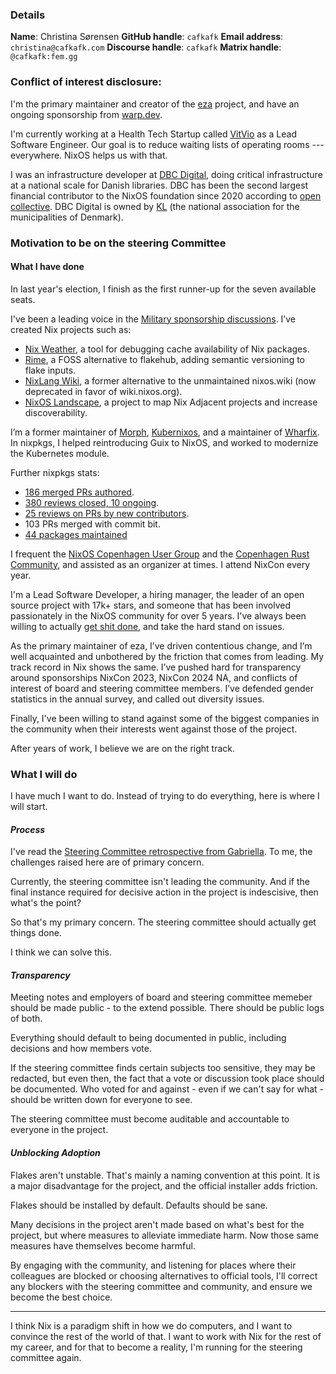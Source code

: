 ### Details

**Name**: Christina Sørensen
**GitHub handle**: `cafkafk`
**Email address**: `christina@cafkafk.com`
**Discourse handle**: `cafkafk`
**Matrix handle**: `@cafkafk:fem.gg`

### Conflict of interest disclosure:

I'm the primary maintainer and creator of the [eza][eza-link] project, and have
an ongoing sponsorship from [warp.dev][warp.dev-link].

I'm currently working at a Health Tech Startup called [VitVio][vitvio-link] as a
Lead Software Engineer. Our goal is to reduce waiting lists of operating rooms
--- everywhere. NixOS helps us with that.

I was an infrastructure developer at [DBC Digital][dbc-digital], doing critical
infrastructure at a national scale for Danish libraries. DBC has been the second
largest financial contributor to the NixOS foundation since 2020 according to
[open collective][dbc-open-collective]. DBC Digital is owned by [KL][kl] (the
national association for the municipalities of Denmark).

[vitvio-link]: https://www.vitvio.com
[eza-link]: https://github.com/eza-community/eza
[warp.dev-link]: https://www.warp.dev/
[dbc-digital]: https://www.dbc.dk/english
[dbc-open-collective]: https://opencollective.com/dbc
[kl]: https://www.kl.dk/om-kl/english

### Motivation to be on the steering Committee

#### What I have done

In last year's election, I finish as the first runner-up for the seven available
seats. 

I've been a leading voice in the [Military sponsorship
discussions][military-sponsorships]. I’ve created Nix projects such as:
- [Nix Weather][nix-weather], a tool for debugging cache availability of Nix
  packages.
- [Rime][rime], a FOSS alternative to flakehub, adding semantic versioning to
  flake inputs.
- [NixLang Wiki][nixlang-wiki], a former alternative to the unmaintained
  nixos.wiki (now deprecated in favor of wiki.nixos.org).
- [NixOS Landscape][nixos-landscape], a project to map Nix Adjacent projects and
  increase discoverability.

[military-sponsorships]: https://cafkafk.dev/p/code-in-the-crossfire-1/
[nix-weather]: https://github.com/cafkafk/nix-weather
[rime]: https://github.com/cafkafk/rime
[nixlang-wiki]: https://nixlang.wiki
[nixos-landscape]: https://github.com/nix-community/nixos-landscape

I’m a former maintainer of [Morph][morph], [Kubernixos][kubernixos], and a
maintainer of  [Wharfix][wharfix]. In nixpkgs, I helped reintroducing Guix to
NixOS, and worked to modernize the Kubernetes module.

[morph]: https://github.com/DBCDK/morph
[kubernixos]: https://github.com/DBCDK/kubernixos
[wharfix]: https://github.com/wharfix/wharfix

Further nixpkgs stats:
- [186 merged PRs authored][merged-prs].
- [380 reviews closed, 10 ongoing][reviews].
- [25 reviews on PRs by new contributors][new-contrib-prs].
- 103 PRs merged with commit bit.
- [44 packages maintained][packages-maintained]

[merged-prs]: https://github.com/NixOS/nixpkgs/pulls?q=is%3Amerged+is%3Apr+author%3Acafkafk
[reviews]: https://github.com/NixOS/nixpkgs/pulls?q=reviewed-by%3Acafkafk
[new-contrib-prs]: https://github.com/NixOS/nixpkgs/pulls?q=reviewed-by%3Acafkafk+label%3A%2212.+first-time+contribution%22%0A

I frequent the [NixOS Copenhagen User Group][nixos-ug] and the [Copenhagen Rust
Community][cph-rs], and assisted as an organizer at times. I attend NixCon every
year.

[nixos-ug]: https://app.element.io/#/room/#copenhagen-nix:matrix.org
[cph-rs]: https://cph.rs

I'm a Lead Software Developer, a hiring manager, the leader of an open source
project with 17k+ stars, and someone that has been involved passionately in the
NixOS community for over 5 years. I've always been willing to actually [get shit
done][eza-rises-from-the-ashes], and take the hard stand on issues.

[eza-rises-from-the-ashes]: https://youtu.be/4CYinVmTUYA?t=468

As the primary maintainer of eza, I’ve driven contentious change, and I’m well
acquainted and unbothered by the friction that comes from leading. My track
record in Nix shows the same. I’ve pushed hard for transparency around
sponsorships NixCon 2023, NixCon 2024 NA, and conflicts of interest of board and
steering committee members. I’ve defended gender statistics in the annual
survey, and called out diversity issues. 

Finally, I've been willing to stand against some of the biggest companies in the
community when their interests went against those of the project.

After years of work, I believe we are on the right track.

[packages-maintained]: https://search.nixos.org/packages?channel=unstable&buckets={"package_attr_set"%3A[]%2C"package_license_set"%3A[]%2C"package_maintainers_set"%3A["Christina%20Sørensen"]%2C"package_teams_set"%3A[]%2C"package_platforms"%3A[]}&query=*

### What I will do

I have much I want to do. Instead of trying to do everything, here is where I
will start.

#### *Process*

I've read the [Steering Committee retrospective from
Gabriella][gabriella-retrospective]. To me, the challenges raised here are of
primary concern.

Currently, the steering committee isn't leading the community. And if the final
instance required for decisive action in the project is indescisive, then what's
the point? 

So that's my primary concern. The steering committee should actually get things
done.

I think we can solve this. 

[gabriella-retrospective]: https://www.haskellforall.com/2025/09/steering-committee-retrospective.html

#### *Transparency*

Meeting notes and employers of board and steering committee memeber should be
made public - to the extend possible. There should be public logs of both.

Everything should default to being documented in public, including decisions and
how members vote.

If the steering committee finds certain subjects too sensitive, they may be
redacted, but even then, the fact that a vote or discussion took place should be
documented. Who voted for and against - even if we can't say for what - should
be written down for everyone to see.

The steering committee must become auditable and accountable to everyone in the
project. 

#### *Unblocking Adoption*

Flakes aren't unstable. That's mainly a naming convention at this point. It is a
major disadvantage for the project, and the official installer adds friction.

Flakes should be installed by default. Defaults should be sane. 

Many decisions in the project aren't made based on what's best for the project,
but where measures to alleviate immediate harm. Now those same measures have
themselves become harmful.

By engaging with the community, and listening for places where their colleagues
are blocked or choosing alternatives to official tools, I'll correct any
blockers with the steering committee and community, and ensure we become the
best choice.

-------------------------------------------------------------------------------

I think Nix is a paradigm shift in how we do computers, and I want to convince
the rest of the world of that. I want to work with Nix for the rest of my
career, and for that to become a reality, I'm running for the steering committee
again.

